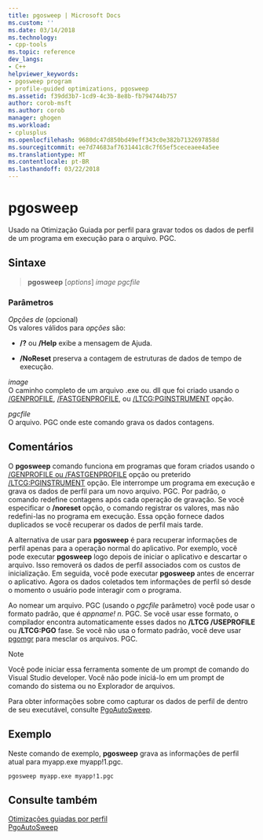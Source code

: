```yaml
---
title: pgosweep | Microsoft Docs
ms.custom: ''
ms.date: 03/14/2018
ms.technology:
- cpp-tools
ms.topic: reference
dev_langs:
- C++
helpviewer_keywords:
- pgosweep program
- profile-guided optimizations, pgosweep
ms.assetid: f39dd3b7-1cd9-4c3b-8e8b-fb794744b757
author: corob-msft
ms.author: corob
manager: ghogen
ms.workload:
- cplusplus
ms.openlocfilehash: 9680dc47d850bd49eff343c0e382b7132697858d
ms.sourcegitcommit: ee7d74683af7631441c8c7f65ef5ceceaee4a5ee
ms.translationtype: MT
ms.contentlocale: pt-BR
ms.lasthandoff: 03/22/2018
---
```

# <a name="pgosweep"></a>pgosweep

Usado na Otimização Guiada por perfil para gravar todos os dados de perfil de um programa em execução para o arquivo. PGC.

## <a name="syntax"></a>Sintaxe

> **pgosweep** [*options*] *image* *pgcfile*

### <a name="parameters"></a>Parâmetros

*Opções de* (opcional)<br/>
Os valores válidos para *opções* são:

- **/?** ou **/Help** exibe a mensagem de Ajuda.

- **/NoReset** preserva a contagem de estruturas de dados de tempo de execução.

*image*<br/>
O caminho completo de um arquivo .exe ou. dll que foi criado usando o [/GENPROFILE](genprofile-fastgenprofile-generate-profiling-instrumented-build.md), [/FASTGENPROFILE](genprofile-fastgenprofile-generate-profiling-instrumented-build.md), ou [/LTCG:PGINSTRUMENT](ltcg-link-time-code-generation.md) opção.

*pgcfile*<br/>
O arquivo. PGC onde este comando grava os dados contagens.

## <a name="remarks"></a>Comentários

O **pgosweep** comando funciona em programas que foram criados usando o [/GENPROFILE ou /FASTGENPROFILE](genprofile-fastgenprofile-generate-profiling-instrumented-build.md) opção ou preterido [/LTCG:PGINSTRUMENT](ltcg-link-time-code-generation.md) opção. Ele interrompe um programa em execução e grava os dados de perfil para um novo arquivo. PGC. Por padrão, o comando redefine contagens após cada operação de gravação. Se você especificar o **/noreset** opção, o comando registrar os valores, mas não redefini-las no programa em execução. Essa opção fornece dados duplicados se você recuperar os dados de perfil mais tarde.

A alternativa de usar para **pgosweep** é para recuperar informações de perfil apenas para a operação normal do aplicativo. Por exemplo, você pode executar **pgosweep** logo depois de iniciar o aplicativo e descartar o arquivo. Isso removerá os dados de perfil associados com os custos de inicialização. Em seguida, você pode executar **pgosweep** antes de encerrar o aplicativo. Agora os dados coletados tem informações de perfil só desde o momento o usuário pode interagir com o programa.

Ao nomear um arquivo. PGC (usando o *pgcfile* parâmetro) você pode usar o formato padrão, que é *appname! n*. PGC. Se você usar esse formato, o compilador encontra automaticamente esses dados no **/LTCG /USEPROFILE** ou **/LTCG:PGO** fase. Se você não usa o formato padrão, você deve usar [pgomgr](pgomgr.md) para mesclar os arquivos. PGC.

> [!NOTE]
> Você pode iniciar essa ferramenta somente de um prompt de comando do Visual Studio developer. Você não pode iniciá-lo em um prompt de comando do sistema ou no Explorador de arquivos.

Para obter informações sobre como capturar os dados de perfil de dentro de seu executável, consulte [PgoAutoSweep](pgoautosweep.md).

## <a name="example"></a>Exemplo

Neste comando de exemplo, **pgosweep** grava as informações de perfil atual para myapp.exe myapp!1.pgc.

`pgosweep myapp.exe myapp!1.pgc`

## <a name="see-also"></a>Consulte também

[Otimizações guiadas por perfil](profile-guided-optimizations.md)<br/>
[PgoAutoSweep](pgoautosweep.md)<br/>
